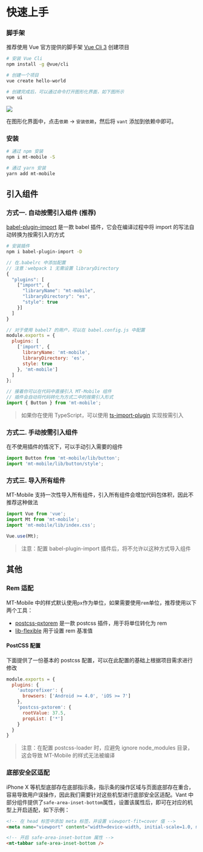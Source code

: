 # 快速上手

### 脚手架

推荐使用 Vue 官方提供的脚手架 [Vue Cli 3](https://cli.vuejs.org/zh/) 创建项目

```bash
# 安装 Vue Cli
npm install -g @vue/cli

# 创建一个项目
vue create hello-world

# 创建完成后，可以通过命令打开图形化界面，如下图所示
vue ui
```

![](https://img.yzcdn.cn/vant/vue-cli-demo-201809032000.png)

在图形化界面中，点击`依赖` -> `安装依赖`，然后将 `vant` 添加到依赖中即可。

### 安装

```bash
# 通过 npm 安装
npm i mt-mobile -S

# 通过 yarn 安装
yarn add mt-mobile
```

## 引入组件

### 方式一. 自动按需引入组件 (推荐)

[babel-plugin-import](https://github.com/ant-design/babel-plugin-import) 是一款 babel 插件，它会在编译过程中将 import 的写法自动转换为按需引入的方式

```bash
# 安装插件
npm i babel-plugin-import -D
```

```js
// 在.babelrc 中添加配置
// 注意：webpack 1 无需设置 libraryDirectory
{
  "plugins": [
    ["import", {
      "libraryName": "mt-mobile",
      "libraryDirectory": "es",
      "style": true
    }]
  ]
}

// 对于使用 babel7 的用户，可以在 babel.config.js 中配置
module.exports = {
  plugins: [
    ['import', {
      libraryName: 'mt-mobile',
      libraryDirectory: 'es',
      style: true
    }, 'mt-mobile']
  ]
};
```

```js
// 接着你可以在代码中直接引入 MT-Mobile 组件
// 插件会自动将代码转化为方式二中的按需引入形式
import { Button } from 'mt-mobile';
```

> 如果你在使用 TypeScript，可以使用 [ts-import-plugin](https://github.com/Brooooooklyn/ts-import-plugin) 实现按需引入

### 方式二. 手动按需引入组件

在不使用插件的情况下，可以手动引入需要的组件

```js
import Button from 'mt-mobile/lib/button';
import 'mt-mobile/lib/button/style';
```

### 方式三. 导入所有组件

MT-Mobile 支持一次性导入所有组件，引入所有组件会增加代码包体积，因此不推荐这种做法

```js
import Vue from 'vue';
import Mt from 'mt-mobile';
import 'mt-mobile/lib/index.css';

Vue.use(Mt);
```

> 注意：配置 babel-plugin-import 插件后，将不允许以这种方式导入组件

## 其他

### Rem 适配

MT-Mobile 中的样式默认使用`px`作为单位，如果需要使用`rem`单位，推荐使用以下两个工具：

- [postcss-pxtorem](https://github.com/cuth/postcss-pxtorem) 是一款 postcss 插件，用于将单位转化为 rem
- [lib-flexible](https://github.com/amfe/lib-flexible) 用于设置 rem 基准值

#### PostCSS 配置

下面提供了一份基本的 postcss 配置，可以在此配置的基础上根据项目需求进行修改

```js
module.exports = {
  plugins: {
    'autoprefixer': {
      browsers: ['Android >= 4.0', 'iOS >= 7']
    },
    'postcss-pxtorem': {
      rootValue: 37.5,
      propList: ['*']
    }
  }
}
```

> 注意：在配置 postcss-loader 时，应避免 ignore node_modules 目录，这会导致 MT-Mobile 的样式无法被编译

### 底部安全区适配

iPhone X 等机型底部存在底部指示条，指示条的操作区域与页面底部存在重合，容易导致用户误操作，因此我们需要针对这些机型进行底部安全区适配。Vant 中部分组件提供了`safe-area-inset-bottom`属性，设置该属性后，即可在对应的机型上开启适配，如下示例：

```html
<!-- 在 head 标签中添加 meta 标签，并设置 viewport-fit=cover 值 -->
<meta name="viewport" content="width=device-width, initial-scale=1.0, maximum-scale=1.0, minimum-scale=1.0, viewport-fit=cover">

<!-- 开启 safe-area-inset-bottom 属性 -->
<mt-tabbar safe-area-inset-bottom />
```

